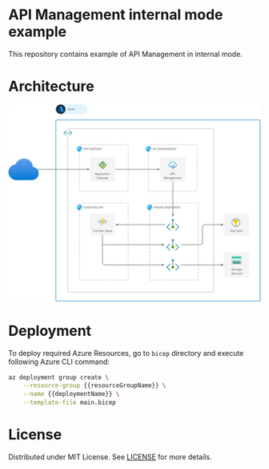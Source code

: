 # API Management internal mode example

This repository contains example of API Management in internal mode.

# Architecture

![API Management internal mode example architecture](./docs/architecture.jpg)

# Deployment

To deploy required Azure Resources, go to `bicep` directory and execute following Azure CLI command:

```bash
az deployment group create \
    --resource-group {{resourceGroupName}} \
    --name {{deploymentName}} \
    --template-file main.bicep 
```

# License

Distributed under MIT License. See [LICENSE](LICENSE) for more details.